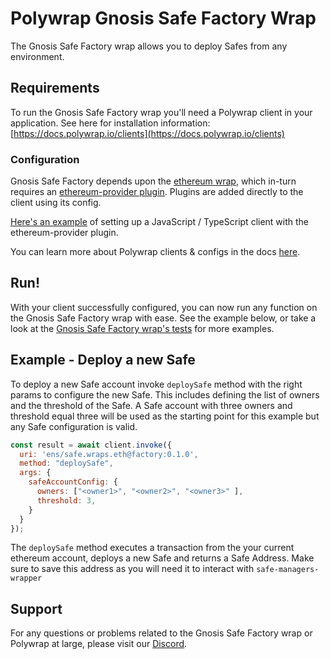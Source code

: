 # Polywrap Gnosis Safe Factory Wrap

The Gnosis Safe Factory wrap allows you to deploy Safes from any environment.

## Requirements

To run the Gnosis Safe Factory wrap you'll need a Polywrap client in your application. See here for installation information: [https://docs.polywrap.io/clients](https://docs.polywrap.io/clients)

### Configuration

Gnosis Safe Factory depends upon the [ethereum wrap](https://github.com/polywrap/ethers), which in-turn requires an [ethereum-provider plugin](https://github.com/polywrap/ethereum-wallet). Plugins are added directly to the client using its config.

[Here's an example](https://github.com/polywrap/ethers/blob/36e6f3331264732e73f3e236004416e82930ed64/provider/implementations/js/tests/index.spec.ts#L15-L30) of setting up a JavaScript / TypeScript client with the ethereum-provider plugin.

You can learn more about Polywrap clients & configs in the docs [here](https://docs.polywrap.io/tutorials/use-wraps/configure-client).

## Run!

With your client successfully configured, you can now run any function on the Gnosis Safe Factory wrap with ease.
See the example below, or take a look at the [Gnosis Safe Factory wrap's tests](https://github.com/polywrap/safe-contracts-wrapper/blob/main/packages/safe-factory-wrapper/src/__tests__/e2e/integration.spec.ts) for more examples.

## Example - Deploy a new Safe

To deploy a new Safe account invoke `deploySafe` method with the right params to configure the new Safe. This includes defining the list of owners and the threshold of the Safe. A Safe account with three owners and threshold equal three will be used as the starting point for this example but any Safe configuration is valid.

```js
const result = await client.invoke({
  uri: 'ens/safe.wraps.eth@factory:0.1.0',
  method: "deploySafe",
  args: {
    safeAccountConfig: {
      owners: ["<owner1>", "<owner2>", "<owner3>" ],
      threshold: 3,
    }
  }
});
```

The `deploySafe` method executes a transaction from the your current ethereum account, deploys a new Safe and returns a Safe Address. Make sure to save this address as you will need it to interact with `safe-managers-wrapper`

## Support

For any questions or problems related to the Gnosis Safe Factory wrap or Polywrap at large, please visit our [Discord](https://discord.polywrap.io).
